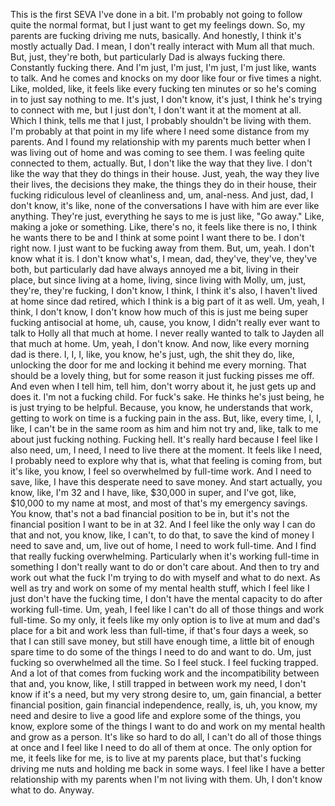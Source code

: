 ﻿This is the first SEVA I've done in a bit. I'm probably not going to follow quite the
normal format, but I just want to get my feelings down. So, my parents are fucking driving me
nuts, basically. And honestly, I think it's mostly actually Dad. I mean, I don't really
interact with Mum all that much. But, just, they're both, but particularly Dad is always
fucking there. Constantly fucking there. And I'm just, I'm just, I'm just, I'm just
like, wants to talk. And he comes and knocks on my door like four or five times a night.
Like, molded, like, it feels like every fucking ten minutes or so he's coming in to just
say nothing to me. It's just, I don't know, it's just, I think he's trying to connect
with me, but I just don't, I don't want it at the moment at all. Which I think, tells
me that I just, I probably shouldn't be living with them. I'm probably at that point in my
life where I need some distance from my parents. And I found my relationship with my parents
much better when I was living out of home and was coming to see them. I was feeling
quite connected to them, actually. But, I don't like the way that they live. I don't
like the way that they do things in their house. Just, yeah, the way they live their
lives, the decisions they make, the things they do in their house, their fucking ridiculous
level of cleanliness and, um, anal-ness. And just, dad, I don't know, it's like, none of
the conversations I have with him are ever like anything. They're just, everything he
says to me is just like, "Go away." Like, making a joke or something. Like, there's
no, it feels like there is no, I think he wants there to be and I think at some point
I want there to be. I don't right now. I just want to be fucking away from them. But, um,
yeah. I don't know what it is. I don't know what's, I mean, dad, they've, they've, they've
both, but particularly dad have always annoyed me a bit, living in their place, but since
living at a home, living, since living with Molly, um, just, they're, they're fucking,
I don't know, I think, I think it's also, I haven't lived at home since dad retired,
which I think is a big part of it as well. Um, yeah, I think, I don't know, I don't know
how much of this is just me being super fucking antisocial at home, uh, cause, you know, I
didn't really ever want to talk to Holly all that much at home. I never really wanted to
talk to Jayden all that much at home. Um, yeah, I don't know. And now, like every morning
dad is there. I, I, I, like, you know, he's just, ugh, the shit they do, like, unlocking
the door for me and locking it behind me every morning. That should be a lovely thing, but
for some reason it just fucking pisses me off. And even when I tell him, tell him, don't
worry about it, he just gets up and does it. I'm not a fucking child. For fuck's sake.
He thinks he's just being, he is just trying to be helpful. Because, you know, he understands
that work, getting to work on time is a fucking pain in the ass. But, like, every time, I,
I, like, I can't be in the same room as him and him not try and, like, talk to me about
just fucking nothing. Fucking hell. It's really hard because I feel like I also need, um,
I need, I need to live there at the moment. It feels like I need, I probably need to explore
why that is, what that feeling is coming from, but it's like, you know, I feel so overwhelmed
by full-time work. And I need to save, like, I have this desperate need to save money.
And start actually, you know, like, I'm 32 and I have, like, $30,000 in super, and I've
got, like, $10,000 to my name at most, and most of that's my emergency savings. You know,
that's not a bad financial position to be in, but it's not the financial position I want
to be in at 32. And I feel like the only way I can do that and not, you know, like, I can't,
to do that, to save the kind of money I need to save and, um, live out of home, I need to
work full-time. And I find that really fucking overwhelming. Particularly when it's working
full-time in something I don't really want to do or don't care about. And then to try
and work out what the fuck I'm trying to do with myself and what to do next. As well as
try and work on some of my mental health stuff, which I feel like I just don't have the fucking
time, I don't have the mental capacity to do after working full-time. Um, yeah, I feel
like I can't do all of those things and work full-time. So my only, it feels like my only
option is to live at mum and dad's place for a bit and work less than full-time, if that's
four days a week, so that I can still save money, but still have enough time, a little
bit of enough spare time to do some of the things I need to do and want to do. Um, just
fucking so overwhelmed all the time. So I feel stuck. I feel fucking trapped. And a
lot of that comes from fucking work and the incompatibility between that and, you know,
like, I still trapped in between work my need, I don't know if it's a need, but my very strong
desire to, um, gain financial, a better financial position, gain financial independence, really,
is, uh, you know, my need and desire to live a good life and explore some of the things,
you know, explore some of the things I want to do and work on my mental health and grow
as a person. It's like so hard to do all, I can't do all of those things at once and
I feel like I need to do all of them at once. The only option for me, it feels like for
me, is to live at my parents place, but that's fucking driving me nuts and holding me back
in some ways. I feel like I have a better relationship with my parents when I'm not living with them.
Uh, I don't know what to do. Anyway.
